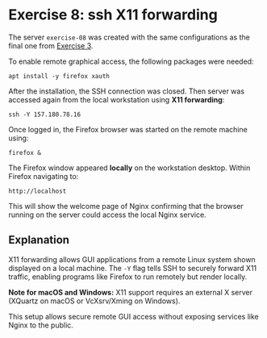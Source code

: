 # Exercise 8: ssh X11 forwarding

The server `exercise-08` was created with the same configurations as the
final one from [Exercise 3](./exercise03.md).

To enable remote graphical access, the following packages were needed:

```
apt install -y firefox xauth
```

After the installation, the SSH connection was closed.
Then server was accessed again from the local workstation using **X11 forwarding**:

```
ssh -Y 157.180.78.16
```

Once logged in, the Firefox browser was started on the remote machine using:

```
firefox &
```

The Firefox window appeared **locally** on the workstation desktop.
Within Firefox navigating to:

```
http://localhost
```

This will show the welcome page of Nginx confirming that the browser running on the server could access the local Nginx service.

## Explanation

X11 forwarding allows GUI applications from a remote Linux system shown displayed on a local machine.
The `-Y` flag tells SSH to securely forward X11 traffic, enabling programs like Firefox to run remotely but render locally.

**Note for macOS and Windows:**
X11 support requires an external X server (XQuartz on macOS or VcXsrv/Xming on Windows).

This setup allows secure remote GUI access without exposing services like Nginx to the public.



